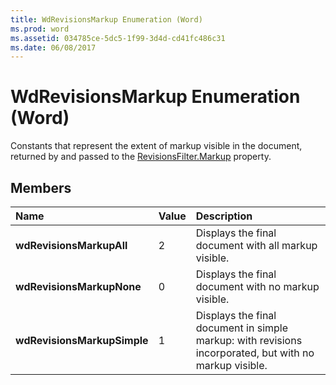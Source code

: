 ```yaml
---
title: WdRevisionsMarkup Enumeration (Word)
ms.prod: word
ms.assetid: 034785ce-5dc5-1f99-3d4d-cd41fc486c31
ms.date: 06/08/2017
---
```



# WdRevisionsMarkup Enumeration (Word)

Constants that represent the extent of markup visible in the document, returned by and passed to the [RevisionsFilter.Markup](Word.revisionsfilter.markup.md) property.


## Members



|**Name**|**Value**|**Description**|
|:-----|:-----|:-----|
| **wdRevisionsMarkupAll**|2|Displays the final document with all markup visible.|
| **wdRevisionsMarkupNone**|0|Displays the final document with no markup visible.|
| **wdRevisionsMarkupSimple**|1|Displays the final document in simple markup: with revisions incorporated, but with no markup visible.|

